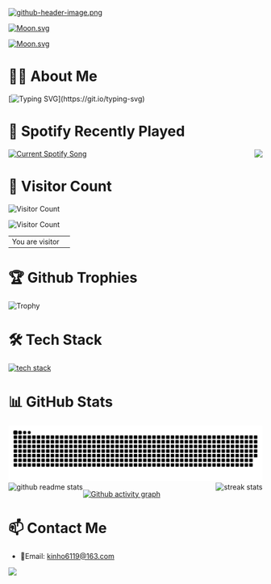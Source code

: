 [![github-header-image.png](https://github.com/kinho6119/kinho6119/raw/main/github-header-image.png)](https://github.com/leviarista/github-profile-header-generator)



[![Moon.svg](https://moon-svg.minung.dev/moon.svg?theme=basic&rotate=0)](https://moon-svg.minung.dev)

[![Moon.svg](https://moon-svg.minung.dev/moon.svg?theme=ray&rotate=0)](https://moon-svg.minung.dev)

# 👨‍💻 About Me
[![Typing SVG](https://readme-typing-svg.demolab.com?font=Fira+Code&size=30&duration=2999&pause=1000&color=1ED760&multiline=true&width=1000&height=250&separator=%3D&lines=%23include+%3Cstdio.h%3E%3Dint+main(void)%3D%7B%3D&nbsp;&nbsp;&nbsp;&nbsp;printf(%22I+am+an+embedded+software+developer!%5Cn%22);%3D&nbsp;&nbsp;&nbsp;&nbsp;printf(%22I+love+open+source!%5Cn%22);%3D&nbsp;&nbsp;&nbsp;&nbsp;return+0;%3D%7D)](https://git.io/typing-svg)


# 🎵 Spotify Recently Played
<a href="https://open.spotify.com/user/31gzoeut7lw4cz7v54tofk4f6m3i">
  <picture>
    <source media="(prefers-color-scheme: light), (prefers-color-scheme: no-preference)" srcset="https://kinho6119.pythonanywhere.com?theme=light&scan=false&spin=true" />
    <source media="(prefers-color-scheme: dark)" srcset="https://kinho6119.pythonanywhere.com?theme=dark&scan=false&spin=true" />
    <img alt="Current Spotify Song" src="https://kinho6119.pythonanywhere.com?theme=light&scan=false&spin=true" /> 
  </picture>
</a>

<a href="https://github.com/tthn0/Spotify-Readme">
  <img align="right" src="https://github.com/kinho6119/kinho6119/raw/main/LogosSpotifyIcon.svg" />
</a>



# 👣 Visitor Count
<img src="https://komarev.com/ghpvc/?username=kinho6119&color=1ED760&style=for-the-badge&label=You+are+visitor" alt="Visitor Count" width="200" height="50">

![Visitor Count](https://profile-counter.glitch.me/kinho6119/count.svg)


<table>
  <tr>
    <td>You are visitor</td>
    <td><img src="https://profile-counter.glitch.me/kinho6119/count.svg" alt="" /></td>
  </tr>
</table>




# 🏆 Github Trophies
![Trophy](https://github-profile-trophy.vercel.app/?username=kinho6119&theme=onedark&no-bg=true&column=-1&no-frame=true)


# 🛠 Tech Stack
<a href="https://github.com/tandpfun/skill-icons">
  <picture>
    <source srcset="https://github.com/kinho6119/kinho6119/raw/main/skill-icons-dark.svg" media="(prefers-color-scheme: dark)" />
    <source srcset="https://github.com/kinho6119/kinho6119/raw/main/skill-icons-light.svg" media="(prefers-color-scheme: light), (prefers-color-scheme: no-preference)" />
    <img alt="tech stack" src="https://github.com/kinho6119/kinho6119/raw/main/skill-icons-light.svg" />
  </picture>
</a>


# 📊 GitHub Stats
<picture>
  <source media="(prefers-color-scheme: dark)" srcset="https://raw.githubusercontent.com/kinho6119/kinho6119/output/github-contribution-grid-snake-dark.svg">
  <source media="(prefers-color-scheme: light), (prefers-color-scheme: no-preference)" srcset="https://raw.githubusercontent.com/kinho6119/kinho6119/output/github-contribution-grid-snake.svg">
  <img alt="github contribution grid snake animation" src="https://raw.githubusercontent.com/kinho6119/kinho6119/output/github-contribution-grid-snake.svg">
</picture>

<picture>
  <source align="left" srcset="https://github-readme-stats.vercel.app/api?username=kinho6119&hide_border=true&show_icons=true&theme=vue-dark&rank_icon=github&ring_color=1ED760&title_color=1ED760&icon_color=1ED760&bg_color=00000000" media="(prefers-color-scheme: dark)" />
  <source align="left" srcset="https://github-readme-stats.vercel.app/api?username=kinho6119&hide_border=true&show_icons=true&theme=vue&rank_icon=github&ring_color=1ED760&title_color=1ED760&icon_color=1ED760&bg_color=00000000" media="(prefers-color-scheme: light), (prefers-color-scheme: no-preference)" />
  <img align="left" alt="github readme stats" src="https://github-readme-stats.vercel.app/api?username=kinho6119&hide_border=true&show_icons=true&theme=vue&rank_icon=github&ring_color=1ED760&title_color=1ED760&icon_color=1ED760&bg_color=00000000" />
</picture>

<picture>
  <source align="right" srcset="https://streak-stats.demolab.com/?user=kinho6119&hide_border=true&border=E4E2E3&theme=github-dark&background=00000000&fire=1ED760" media="(prefers-color-scheme: dark)" />
  <source align="right" srcset="https://streak-stats.demolab.com/?user=kinho6119&hide_border=true&border=E4E2E3&theme=github-light&background=00000000&dates=1ED760" media="(prefers-color-scheme: light), (prefers-color-scheme: no-preference)" />
  <img align="right" alt="streak stats" src="https://streak-stats.demolab.com/?user=kinho6119&hide_border=true&border=E4E2E3&theme=github-light&background=00000000&dates=1ED760" />
</picture>


[![Github activity graph](https://github-readme-activity-graph.vercel.app/graph?username=kinho6119&hide_border=true&line=1ED760&theme=github-compact&area=true)](https://github.com/ashutosh00710/github-readme-activity-graph)

# 📫 Contact Me
- 📧Email: [kinho6119@163.com](mailto:kinho6119@163.com)
  
![](https://github.com/kinho6119/kinho6119/raw/main/github-footer-image.svg)

<!--
**kinho6119/kinho6119** is a ✨ _special_ ✨ repository because its `README.md` (this file) appears on your GitHub profile.

Here are some ideas to get you started:

- 🔭 I’m currently working on ...
- 🌱 I’m currently learning ...
- 👯 I’m looking to collaborate on ...
- 🤔 I’m looking for help with ...
- 💬 Ask me about ...
- 📫 How to reach me: ...
- 😄 Pronouns: ...
- ⚡ Fun fact: ...
-->

